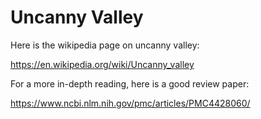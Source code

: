 # Uncanny Valley

Here is the wikipedia page on uncanny valley:

https://en.wikipedia.org/wiki/Uncanny_valley

For a more in-depth reading, here is a good review paper:

https://www.ncbi.nlm.nih.gov/pmc/articles/PMC4428060/